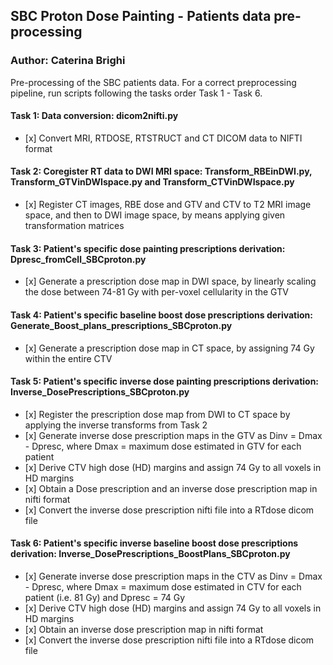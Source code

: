 ## SBC Proton Dose Painting - Patients data pre-processing

### Author: Caterina Brighi

Pre-processing of the SBC patients data.
For a correct preprocessing pipeline, run scripts following the tasks order Task 1 - Task 6. 

#### Task 1: Data conversion: dicom2nifti.py

*    [x]  Convert MRI, RTDOSE, RTSTRUCT and CT DICOM data to NIFTI format

#### Task 2: Coregister RT data to DWI MRI space: Transform_RBEinDWI.py, Transform_GTVinDWIspace.py and Transform_CTVinDWIspace.py

*    [x]  Register CT images, RBE dose and GTV and CTV to T2 MRI image space, and then to DWI image space, by means applying given transformation matrices

#### Task 3: Patient's specific dose painting prescriptions derivation: Dpresc_fromCell_SBCproton.py

*    [x]  Generate a prescription dose map in DWI space, by linearly scaling the dose between 74-81 Gy with per-voxel cellularity in the GTV

#### Task 4: Patient's specific baseline boost dose prescriptions derivation: Generate_Boost_plans_prescriptions_SBCproton.py

*    [x]  Generate a prescription dose map in CT space, by assigning 74 Gy within the entire CTV

#### Task 5: Patient's specific inverse dose painting prescriptions derivation: Inverse_DosePrescriptions_SBCproton.py

*    [x]  Register the prescription dose map from DWI to CT space by applying the inverse transforms from Task 2
*    [x]  Generate inverse dose prescription maps in the GTV as Dinv = Dmax - Dpresc, where Dmax = maximum dose estimated in GTV for each patient
*    [x]  Derive CTV high dose (HD) margins and assign 74 Gy to all voxels in HD margins
*    [x]  Obtain a Dose prescription and an inverse dose prescription map in nifti format
*    [x]  Convert the inverse dose prescription nifti file into a RTdose dicom file

#### Task 6: Patient's specific inverse baseline boost dose prescriptions derivation: Inverse_DosePrescriptions_BoostPlans_SBCproton.py

*    [x]  Generate inverse dose prescription maps in the CTV as Dinv = Dmax - Dpresc, where Dmax = maximum dose estimated in CTV for each patient (i.e. 81 Gy) and Dpresc = 74 Gy
*    [x]  Derive CTV high dose (HD) margins and assign 74 Gy to all voxels in HD margins
*    [x]  Obtain an inverse dose prescription map in nifti format
*    [x]  Convert the inverse dose prescription nifti file into a RTdose dicom file

